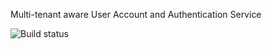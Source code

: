 Multi-tenant aware User Account and Authentication Service

![Build status][ci-image]

[ci-image]: https://travis-ci.com/openwms/org.openwms.core.uaa.svg?branch=master
